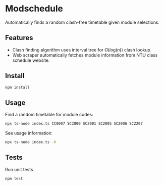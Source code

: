 # Modschedule
Automatically finds a random clash-free timetable given module selections.

## Features

- Clash finding algorithm uses interval tree for $O(log(n))$ clash lookup.
- Web scraper automatically fetches module information from NTU class schedule website.


## Install
```sh
npm install
```

## Usage
Find a random timetable for module codes:
```sh
npx ts-node index.ts CC0007 SC2000 SC2001 SC2005 SC2006 SC2207
```


See usage information:
```sh
npx ts-node index.ts -h
```

## Tests
Run unit tests
```sh
npm test
```

